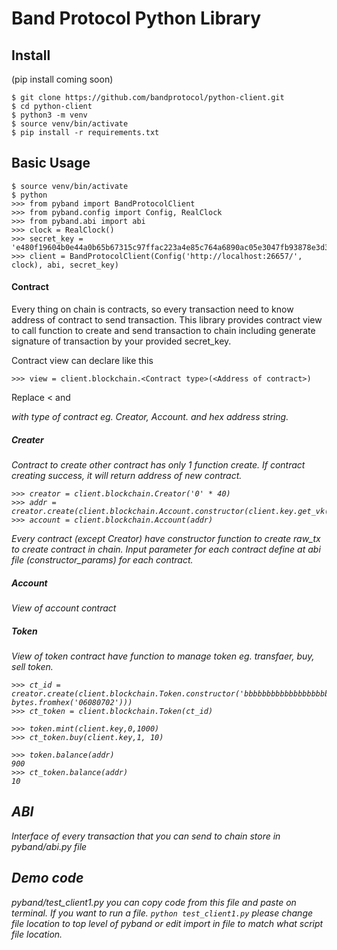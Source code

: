 Band Protocol Python Library
============================

Install
-------
(pip install coming soon)
```
$ git clone https://github.com/bandprotocol/python-client.git
$ cd python-client
$ python3 -m venv
$ source venv/bin/activate
$ pip install -r requirements.txt

```

Basic Usage
-----
```
$ source venv/bin/activate
$ python
>>> from pyband import BandProtocolClient
>>> from pyband.config import Config, RealClock
>>> from pyband.abi import abi
>>> clock = RealClock()
>>> secret_key = 'e480f19604b0e44a0b65b67315c97ffac223a4e85c764a6890ac05e3047fb93878e3d3647baadde0b9e92c3bb2eca1b8b8944cf263c5ef38a7d489f8a64baedd'
>>> client = BandProtocolClient(Config('http://localhost:26657/', clock), abi, secret_key)
```
#### Contract
Every thing on chain is contracts, so every transaction need to know address of contract to send transaction. This library provides contract view to call function to create and send transaction to chain including generate signature of transaction by your provided secret_key.

Contract view can declare like this
```
>>> view = client.blockchain.<Contract type>(<Address of contract>)
```

Replace <<Contract type> and <Address of contract> with type of contract eg. Creator, Account. and hex address string.

##### Creater
Contract to create other contract has only 1 function create. If contract creating success, it will return address of new contract.
```
>>> creator = client.blockchain.Creator('0' * 40)
>>> addr = creator.create(client.blockchain.Account.constructor(client.key.get_vk())) 
>>> account = client.blockchain.Account(addr)
```
Every contract (except Creator) have constructor function to create raw_tx to create contract in chain. Input parameter for each contract define at abi file (constructor_params) for each contract.

##### Account
View of account contract

##### Token
View of token contract have function to manage token eg. transfaer, buy, sell token.
```
>>> ct_id = creator.create(client.blockchain.Token.constructor('bbbbbbbbbbbbbbbbbbbbbbbbbbbbbbbbbbbbbbbb', bytes.fromhex('06080702')))
>>> ct_token = client.blockchain.Token(ct_id)

>>> token.mint(client.key,0,1000)
>>> ct_token.buy(client.key,1, 10)

>>> token.balance(addr)
900
>>> ct_token.balance(addr)
10
```
ABI
---
Interface of every transaction that you can send to chain store in pyband/abi.py file

Demo code
---------
pyband/test_client1.py you can copy code from this file and paste on terminal. If you want to run a file.
```python test_client1.py``` please change file location to top level of pyband or edit import in file to match what script file location.